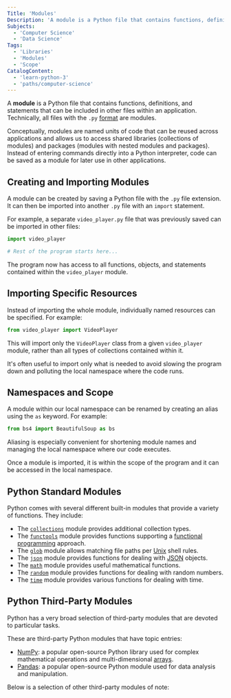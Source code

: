 ```yaml
---
Title: 'Modules'
Description: 'A module is a Python file that contains functions, definitions, and statements that can be included in an application.'
Subjects:
  - 'Computer Science'
  - 'Data Science'
Tags:
  - 'Libraries'
  - 'Modules'
  - 'Scope'
CatalogContent:
  - 'learn-python-3'
  - 'paths/computer-science'
---
```


A **module** is a Python file that contains functions, definitions, and statements that can be included in other files within an application. Technically, all files with the `.py` [format](https://www.codecademy.com/resources/docs/general/file-formats) are modules.

Conceptually, modules are named units of code that can be reused across applications and allows us to access shared libraries (collections of modules) and packages (modules with nested modules and packages). Instead of entering commands directly into a Python interpreter, code can be saved as a module for later use in other applications.

## Creating and Importing Modules

A module can be created by saving a Python file with the `.py` file extension. It can then be imported into another `.py` file with an `import` statement.

For example, a separate `video_player.py` file that was previously saved can be imported in other files:

```py
import video_player

# Rest of the program starts here...
```

The program now has access to all functions, objects, and statements contained within the `video_player` module.

## Importing Specific Resources

Instead of importing the whole module, individually named resources can be specified. For example:

```py
from video_player import VideoPlayer
```

This will import only the `VideoPlayer` class from a given `video_player` module, rather than all types of collections contained within it.

It's often useful to import only what is needed to avoid slowing the program down and polluting the local namespace where the code runs.

## Namespaces and Scope

A module within our local namespace can be renamed by creating an alias using the `as` keyword. For example:

```py
from bs4 import BeautifulSoup as bs
```

Aliasing is especially convenient for shortening module names and managing the local namespace where our code executes.

Once a module is imported, it is within the scope of the program and it can be accessed in the local namespace.

## Python Standard Modules

Python comes with several different built-in modules that provide a variety of functions. They include:

- The [`collections`](https://www.codecademy.com/resources/docs/python/collections-module) module provides additional collection types.
- The [`functools`](https://www.codecademy.com/resources/docs/python/functools-module) module provides functions supporting a [functional programming](https://www.codecademy.com/resources/docs/general/programming-paradigms/functional-programming) approach.
- The [`glob`](https://www.codecademy.com/resources/docs/python/glob-module) module allows matching file paths per [Unix](https://www.codecademy.com/resources/docs/general/unix) shell rules.
- The [`json`](https://www.codecademy.com/resources/docs/python/json-module) module provides functions for dealing with [JSON](https://www.codecademy.com/resources/docs/general/json) objects.
- The [`math`](https://www.codecademy.com/resources/docs/python/math-module) module provides useful mathematical functions.
- The [`random`](https://www.codecademy.com/resources/docs/python/random-module) module provides functions for dealing with random numbers.
- The [`time`](https://www.codecademy.com/resources/docs/python/time-module) module provides various functions for dealing with time.

## Python Third-Party Modules

Python has a very broad selection of third-party modules that are devoted to particular tasks.

These are third-party Python modules that have topic entries:

- [NumPy](https://www.codecademy.com/resources/docs/numpy): a popular open-source Python library used for complex mathematical operations and multi-dimensional [arrays](https://www.codecademy.com/resources/docs/general/array).
- [Pandas](https://www.codecademy.com/resources/docs/pandas): a popular open-source Python module used for data analysis and manipulation.

Below is a selection of other third-party modules of note:
